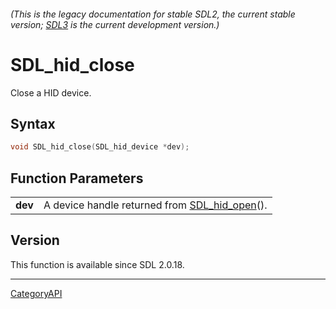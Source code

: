 ###### (This is the legacy documentation for stable SDL2, the current stable version; [SDL3](https://wiki.libsdl.org/SDL3/) is the current development version.)
# SDL_hid_close

Close a HID device.

## Syntax

```c
void SDL_hid_close(SDL_hid_device *dev);

```

## Function Parameters

|             |                                                               |
| ----------- | ------------------------------------------------------------- |
| **dev**     | A device handle returned from [SDL_hid_open](SDL_hid_open.md)(). |

## Version

This function is available since SDL 2.0.18.

----
[CategoryAPI](CategoryAPI.md)

